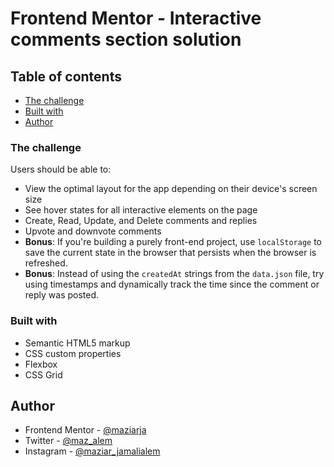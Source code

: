 # Frontend Mentor - Interactive comments section solution

## Table of contents

- [The challenge](#the-challenge)
- [Built with](#built-with)
- [Author](#author)

### The challenge

Users should be able to:

- View the optimal layout for the app depending on their device's screen size
- See hover states for all interactive elements on the page
- Create, Read, Update, and Delete comments and replies
- Upvote and downvote comments
- **Bonus**: If you're building a purely front-end project, use `localStorage` to save the current state in the browser that persists when the browser is refreshed.
- **Bonus**: Instead of using the `createdAt` strings from the `data.json` file, try using timestamps and dynamically track the time since the comment or reply was posted.

### Built with

- Semantic HTML5 markup
- CSS custom properties
- Flexbox
- CSS Grid

## Author

- Frontend Mentor - [@maziarja](https://www.frontendmentor.io/profile/maziarja)
- Twitter - [@maz_alem](https://x.com/maz_alem)
- Instagram - [@maziar_jamalialem](https://www.instagram.com/maziar_jamalialem)
